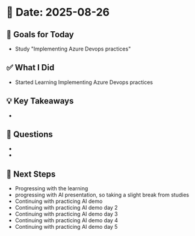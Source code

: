 # 📅 Date: 2025-08-26

## 🎯 Goals for Today

- Study "Implementing Azure Devops practices"

## ✅ What I Did

- Started Learning Implementing Azure Devops practices

## 💡 Key Takeaways

-

## 🧠 Questions

-
-

## 📌 Next Steps

- Progressing with the learning
- progressing with AI presentation, so taking a slight break from studies
- Continuing with practicing AI demo
- Continuing with practicing AI demo day 2
- Continuing with practicing AI demo day 3
- Continuing with practicing AI demo day 4
- Continuing with practicing AI demo day 5
